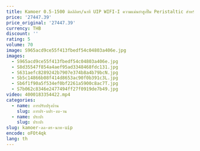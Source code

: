```yaml
---
title: Kamoer 0.5-1500 มิลลิลิตร/นาที UIP WIFI-I ความแม่นยําสูงปั๊ม Peristaltic สําหรับเครื่องมือแพทย์ AC100V-240V เชิงปริมาณปั๊มวัดแสง
price: '27447.39'
price_original: '27447.39'
currency: THB
discount: ''
rating: 5
volume: 70
image: S965acd9ce55f413fbedf54c04803a406e.jpg
images:
  - S965acd9ce55f413fbedf54c04803a406e.jpg
  - S8d35547f854a4aef95ad3348468fdc131.jpg
  - S631aefc8289242b7907e374b8a4b79bcN.jpg
  - Sb5c14866b08f414d8653ac90f0b391c3L.jpg
  - Sb6f1f90a5f534ef0bf2261a5900c8ac7T.jpg
  - S7b062c8346e2477494ff27f0919de7b49.jpg
video: 4000183354422.mp4
categories:
  - name: การปรับปรุงบ้าน
    slug: การปร-บปร-งบ-าน
  - name: ประปา
    slug: ประปา
slug: kamoer-ลล-ตร-นาท-uip
encode: oFOt4qk
lang: th
---
```

  